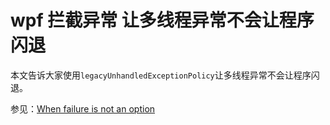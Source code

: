# wpf 拦截异常 让多线程异常不会让程序闪退

本文告诉大家使用`legacyUnhandledExceptionPolicy`让多线程异常不会让程序闪退。

<!--more-->
<!-- CreateTime:2020/3/5 9:26:17 -->

<div id="toc"></div>

<!-- csdn -->

<!-- 不发布 -->

参见：[When failure is not an option ](http://philsversion.com/2009/03/25/when-failure-is-not-an-option/ )

